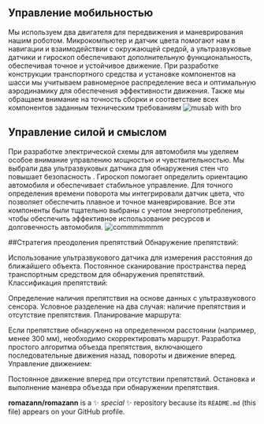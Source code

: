 ## Управление мобильностью
Мы используем два двигателя для передвижения и маневрирования нашим роботом. Микрокомпьютер и датчик цвета помогают нам в навигации и взаимодействии с окружающей средой, а ультразвуковые датчики и гироскоп обеспечивают дополнительную функциональность, обеспечивая точное и устойчивое движение. При разработке конструкции транспортного средства и установке компонентов на шасси мы учитываем равномерное распределение веса и оптимальную аэродинамику для обеспечения эффективности движения. Также мы обращаем внимание на точность сборки и соответствие всех компонентов заданным техническим требованиям
![musab with bro](https://github.com/romazann/romazann/assets/171032309/625dd425-ce51-4f43-866c-1868dd699964)
## Управление силой и смыслом
При разработке электрической схемы для автомобиля мы уделяем особое внимание управлению мощностью и чувствительностью. Мы выбрали два ультразвуковых датчика для обнаружения стен  что повышает безопасность . Гироскоп помогает определить ориентацию автомобиля и обеспечивает стабильное управление. Для точного определения времени поворота мы интегрировали датчик цвета, что позволяет обеспечить плавное и точное маневрирование. Все эти компоненты были тщательно выбраны с учетом энергопотребления, чтобы обеспечить эффективное использование ресурсов и долговечность автомобиля.
![commmmmmm](https://github.com/romazann/romazann/assets/171032309/10f642a2-5ff4-480d-bc44-a739577c7b27)


##Стратегия преодоления препятствий
Обнаружение препятствий:

Использование ультразвукового датчика для измерения расстояния до ближайшего объекта.
Постоянное сканирование пространства перед транспортным средством для обнаружения препятствий.
Классификация препятствий:

Определение наличия препятствия на основе данных с ультразвукового сенсора.
Условное разделение на два случая: наличие препятствия и отсутствие препятствия.
Планирование маршрута:

Если препятствие обнаружено на определенном расстоянии (например, менее 300 мм), необходимо скорректировать маршрут.
Разработка простого алгоритма объезда препятствия, включающего последовательные движения назад, повороты и движение вперед.
Управление движением:

Постоянное движение вперед при отсутствии препятствий.
Остановка и выполнение маневра объезда при обнаружении препятствия.

**romazann/romazann** is a ✨ _special_ ✨ repository because its `README.md` (this file) appears on your GitHub profile.


